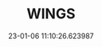 ---
date: 23-01-06 11:10:26.623987
excerpt: WINGS ICT SOLUTIONS INFORMATION & COMMUNICATION TECHNOLOGIES IKE
header:
  teaser: https://via.placeholder.com/200x200.png
order: 4
sidebar:
- image: https://via.placeholder.com/350x250.png
  image_alt: logo
  text: TBC
  title: Role
title: WINGS
---